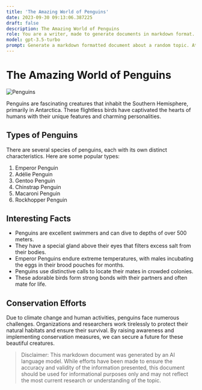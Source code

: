 ```yaml
---
title: 'The Amazing World of Penguins'
date: 2023-09-30 09:13:06.387225
draft: false
description: The Amazing World of Penguins
role: You are a writer, made to generate documents in markdown format. It is very important that all of the documents you generate are in valid markdown format.
model: gpt-3.5-turbo
prompt: Generate a markdown formatted document about a random topic. At the bottom, include a disclaimer explaining that the document was generated by you. The first line of the document should be the title. Make sure that the entire document is in proper markdown format, using a mix of various tags to make the document visually appealing.
---
```


# The Amazing World of Penguins

![Penguins](https://images.unsplash.com/photo-1502389949096-0aef40b8dc22)

Penguins are fascinating creatures that inhabit the Southern Hemisphere, primarily in Antarctica. These flightless birds have captivated the hearts of humans with their unique features and charming personalities.

## Types of Penguins

There are several species of penguins, each with its own distinct characteristics. Here are some popular types:

1. Emperor Penguin
2. Adélie Penguin
3. Gentoo Penguin
4. Chinstrap Penguin
5. Macaroni Penguin
6. Rockhopper Penguin

## Interesting Facts

- Penguins are excellent swimmers and can dive to depths of over 500 meters.
- They have a special gland above their eyes that filters excess salt from their bodies.
- Emperor Penguins endure extreme temperatures, with males incubating the eggs in their brood pouches for months.
- Penguins use distinctive calls to locate their mates in crowded colonies.
- These adorable birds form strong bonds with their partners and often mate for life.

## Conservation Efforts

Due to climate change and human activities, penguins face numerous challenges. Organizations and researchers work tirelessly to protect their natural habitats and ensure their survival. By raising awareness and implementing conservation measures, we can secure a future for these beautiful creatures.

> Disclaimer: This markdown document was generated by an AI language model. While efforts have been made to ensure the accuracy and validity of the information presented, this document should be used for informational purposes only and may not reflect the most current research or understanding of the topic.